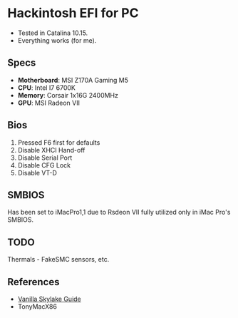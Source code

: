 # Hackintosh EFI for PC

- Tested in Catalina 10.15.
- Everything works (for me).


## Specs
- **Motherboard**: MSI Z170A Gaming M5
- **CPU**: Intel I7 6700K
- **Memory**: Corsair 1x16G 2400MHz
- **GPU**: MSI Radeon VII

## Bios
1. Pressed F6 first for defaults
2. Disable XHCI Hand-off
3. Disable Serial Port
4. Disable CFG Lock
5. Disable VT-D

## SMBIOS
Has been set to iMacPro1,1 due to Rsdeon VII fully utilized only in iMac Pro's SMBIOS.

## TODO
Thermals - FakeSMC sensors, etc.

## References
- [Vanilla Skylake Guide](https://hackintosh.gitbook.io/-r-hackintosh-vanilla-desktop-guide/config.plist-per-hardware/skylake)
- TonyMacX86
